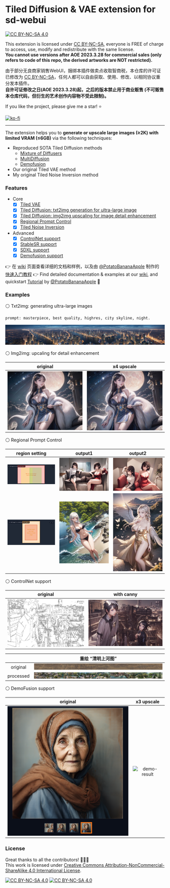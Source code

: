 # Tiled Diffusion & VAE extension for sd-webui

[![CC BY-NC-SA 4.0][cc-by-nc-sa-shield]][cc-by-nc-sa]

This extension is licensed under [CC BY-NC-SA](https://creativecommons.org/licenses/by-nc-sa/4.0/), everyone is FREE of charge to access, use, modify and redistribute with the same license.  
**You cannot use versions after AOE 2023.3.28 for commercial sales (only refers to code of this repo, the derived artworks are NOT restricted).**

由于部分无良商家销售WebUI，捆绑本插件做卖点收取智商税，本仓库的许可证已修改为 [CC BY-NC-SA](https://creativecommons.org/licenses/by-nc-sa/4.0/)，任何人都可以自由获取、使用、修改、以相同协议重分发本插件。  
**自许可证修改之日(AOE 2023.3.28)起，之后的版本禁止用于商业贩售 (不可贩售本仓库代码，但衍生的艺术创作内容物不受此限制)。**

If you like the project, please give me a star! ⭐

[![ko-fi](https://ko-fi.com/img/githubbutton_sm.svg)](https://ko-fi.com/pkuliyi2015)

****


The extension helps you to **generate or upscale large images (≥2K) with limited VRAM (≤6GB)** via the following techniques:

- Reproduced SOTA Tiled Diffusion methods
  - [Mixture of Diffusers](https://github.com/albarji/mixture-of-diffusers)
  - [MultiDiffusion](https://multidiffusion.github.io)
  - [Demofusion](https://github.com/PRIS-CV/DemoFusion)
- Our original Tiled VAE method
- My original Tiled Noise Inversion method


### Features

- Core
  - [x] [Tiled VAE](#tiled-vae)
  - [x] [Tiled Diffusion: txt2img generation for ultra-large image](#tiled-diff-txt2img)
  - [x] [Tiled Diffusion: img2img upscaling for image detail enhancement](#tiled-diff-img2img)
  - [x] [Regional Prompt Control](#region-prompt-control)
  - [x] [Tiled Noise Inversion](#tiled-noise-inversion)
- Advanced
  - [x] [ControlNet support]()
  - [x] [StableSR support](https://github.com/pkuliyi2015/sd-webui-stablesr)
  - [x] [SDXL support](experimental)
  - [x] [Demofusion support]()

👉 在 [wiki](https://github.com/pkuliyi2015/multidiffusion-upscaler-for-automatic1111/wiki) 页面查看详细的文档和样例，以及由 [@PotatoBananaApple](https://github.com/pkuliyi2015/multidiffusion-upscaler-for-automatic1111/discussions/120) 制作的 [快速入门教程](https://civitai.com/models/34726)
👉 Find detailed documentation & examples at our [wiki](https://github.com/pkuliyi2015/multidiffusion-upscaler-for-automatic1111/wiki), and quickstart [Tutorial](https://civitai.com/models/34726) by [@PotatoBananaApple](https://github.com/pkuliyi2015/multidiffusion-upscaler-for-automatic1111/discussions/120) 🎉


### Examples

⚪ Txt2img: generating ultra-large images

`prompt: masterpiece, best quality, highres, city skyline, night.`

![panorama](https://github.com/pkuliyi2015/multidiffusion-img-demo/blob/master/city_panorama.jpeg?raw=true)

⚪ Img2img: upcaling for detail enhancement

| original | x4 upscale |
| :-: | :-: |
| ![lowres](https://github.com/pkuliyi2015/multidiffusion-img-demo/blob/master/lowres.jpg?raw=true) | ![highres](https://github.com/pkuliyi2015/multidiffusion-img-demo/blob/master/highres.jpeg?raw=true) |

⚪ Regional Prompt Control

| region setting | output1 | output2 |
| :-: | :-: | :-: |
| ![MultiCharacterRegions](https://github.com/pkuliyi2015/multidiffusion-img-demo/blob/master/multicharacter.png?raw=true) | ![MultiCharacter](https://github.com/pkuliyi2015/multidiffusion-img-demo/blob/master/multicharacter.jpeg?raw=true) | ![MultiCharacter](https://github.com/pkuliyi2015/multidiffusion-img-demo/blob/master/multicharacter2.jpeg?raw=true) |
| ![FullBodyRegions](https://github.com/pkuliyi2015/multidiffusion-img-demo/blob/master/fullbody_regions.png?raw=true) | ![FullBody](https://github.com/pkuliyi2015/multidiffusion-img-demo/blob/master/fullbody.jpeg?raw=true) | ![FullBody2](https://github.com/pkuliyi2015/multidiffusion-img-demo/blob/master/fullbody2.jpeg?raw=true) |

⚪ ControlNet support

| original | with canny |
| :-: | :-: |
| ![Your Name](https://github.com/pkuliyi2015/multidiffusion-img-demo/blob/master/yourname_canny.jpeg?raw=true) | ![Your Name](https://github.com/pkuliyi2015/multidiffusion-img-demo/blob/master/yourname.jpeg?raw=true)

|  | 重绘 “清明上河图” |
| :-: | :-: |
| original | ![ancient city](https://github.com/pkuliyi2015/multidiffusion-img-demo/blob/master/ancient_city_origin_compressed.jpeg?raw=true) |
| processed  | ![ancient city](https://github.com/pkuliyi2015/multidiffusion-img-demo/blob/master/ancient_city_compressed.jpeg?raw=true) |

⚪ DemoFusion support

| original | x3 upscale |
| :-: | :-: |
| ![demo-example](https://github.com/Jaylen-Lee/image-demo/blob/main/example.png?raw=true) | ![demo-result](https://github.com/Jaylen-Lee/image-demo/blob/main/3.png?raw=true) |


### License

Great thanks to all the contributors! 🎉🎉🎉  
This work is licensed under [Creative Commons Attribution-NonCommercial-ShareAlike 4.0 International License][cc-by-nc-sa].

[![CC BY-NC-SA 4.0][cc-by-nc-sa-image]][cc-by-nc-sa]
[![CC BY-NC-SA 4.0][cc-by-nc-sa-shield]][cc-by-nc-sa]

[cc-by-nc-sa]: http://creativecommons.org/licenses/by-nc-sa/4.0/
[cc-by-nc-sa-image]: https://licensebuttons.net/l/by-nc-sa/4.0/88x31.png
[cc-by-nc-sa-shield]: https://img.shields.io/badge/License-CC%20BY--NC--SA%204.0-lightgrey.svg
